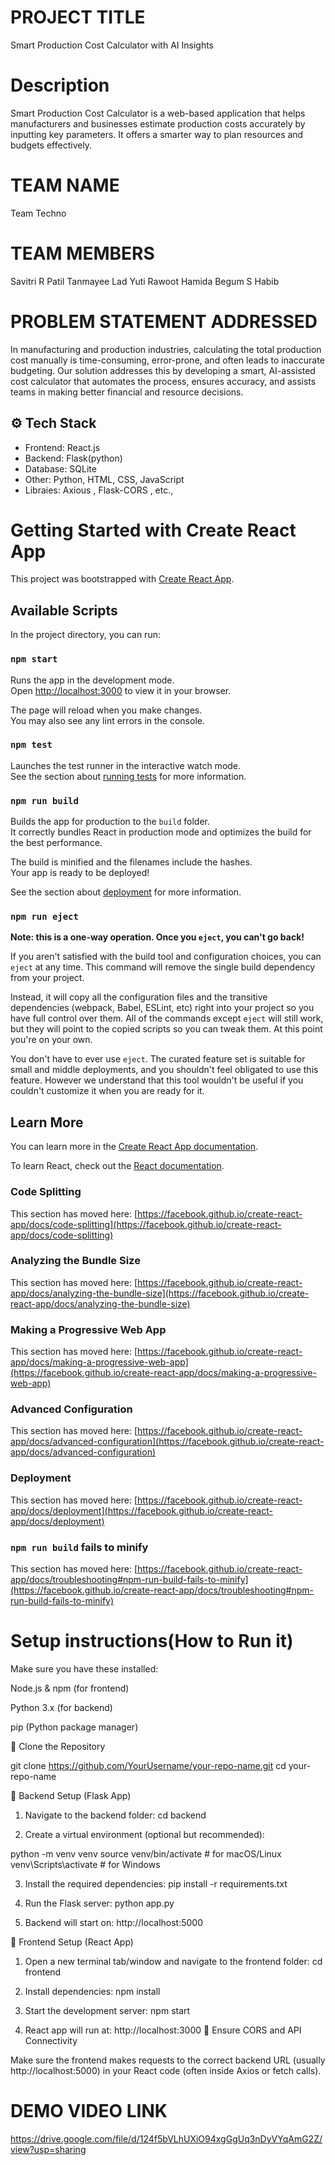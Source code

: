 # PROJECT TITLE
Smart Production Cost Calculator with AI Insights

# Description
Smart Production Cost Calculator is a web-based application that helps manufacturers and businesses estimate production costs accurately by inputting key parameters. It offers a smarter way to plan resources and budgets effectively.

# TEAM NAME
Team Techno

# TEAM MEMBERS
Savitri R Patil
Tanmayee Lad
Yuti Rawoot
Hamida Begum S Habib

# PROBLEM STATEMENT ADDRESSED
In manufacturing and production industries, calculating the total production cost manually is time-consuming, error-prone, and often leads to inaccurate budgeting. Our solution addresses this by developing a smart, AI-assisted cost calculator that automates the process, ensures accuracy, and assists teams in making better financial and resource decisions.

## ⚙ Tech Stack
- Frontend: React.js
- Backend: Flask(python)
- Database: SQLite
- Other: Python, HTML, CSS, JavaScript
- Libraies: Axious , Flask-CORS , etc.,

# Getting Started with Create React App

This project was bootstrapped with [Create React App](https://github.com/facebook/create-react-app).

## Available Scripts

In the project directory, you can run:

### `npm start`

Runs the app in the development mode.\
Open [http://localhost:3000](http://localhost:3000) to view it in your browser.

The page will reload when you make changes.\
You may also see any lint errors in the console.

### `npm test`

Launches the test runner in the interactive watch mode.\
See the section about [running tests](https://facebook.github.io/create-react-app/docs/running-tests) for more information.

### `npm run build`

Builds the app for production to the `build` folder.\
It correctly bundles React in production mode and optimizes the build for the best performance.

The build is minified and the filenames include the hashes.\
Your app is ready to be deployed!

See the section about [deployment](https://facebook.github.io/create-react-app/docs/deployment) for more information.

### `npm run eject`

**Note: this is a one-way operation. Once you `eject`, you can't go back!**

If you aren't satisfied with the build tool and configuration choices, you can `eject` at any time. This command will remove the single build dependency from your project.

Instead, it will copy all the configuration files and the transitive dependencies (webpack, Babel, ESLint, etc) right into your project so you have full control over them. All of the commands except `eject` will still work, but they will point to the copied scripts so you can tweak them. At this point you're on your own.

You don't have to ever use `eject`. The curated feature set is suitable for small and middle deployments, and you shouldn't feel obligated to use this feature. However we understand that this tool wouldn't be useful if you couldn't customize it when you are ready for it.

## Learn More

You can learn more in the [Create React App documentation](https://facebook.github.io/create-react-app/docs/getting-started).

To learn React, check out the [React documentation](https://reactjs.org/).

### Code Splitting

This section has moved here: [https://facebook.github.io/create-react-app/docs/code-splitting](https://facebook.github.io/create-react-app/docs/code-splitting)

### Analyzing the Bundle Size

This section has moved here: [https://facebook.github.io/create-react-app/docs/analyzing-the-bundle-size](https://facebook.github.io/create-react-app/docs/analyzing-the-bundle-size)

### Making a Progressive Web App

This section has moved here: [https://facebook.github.io/create-react-app/docs/making-a-progressive-web-app](https://facebook.github.io/create-react-app/docs/making-a-progressive-web-app)

### Advanced Configuration

This section has moved here: [https://facebook.github.io/create-react-app/docs/advanced-configuration](https://facebook.github.io/create-react-app/docs/advanced-configuration)

### Deployment

This section has moved here: [https://facebook.github.io/create-react-app/docs/deployment](https://facebook.github.io/create-react-app/docs/deployment)

### `npm run build` fails to minify

This section has moved here: [https://facebook.github.io/create-react-app/docs/troubleshooting#npm-run-build-fails-to-minify](https://facebook.github.io/create-react-app/docs/troubleshooting#npm-run-build-fails-to-minify)

# Setup instructions(How to Run it)
Make sure you have these installed:

Node.js & npm (for frontend)

Python 3.x (for backend)

pip (Python package manager)

🔹 Clone the Repository

git clone https://github.com/YourUsername/your-repo-name.git
cd your-repo-name

🔹 Backend Setup (Flask App)

1. Navigate to the backend folder:
cd backend

2. Create a virtual environment (optional but recommended):

python -m venv venv
source venv/bin/activate     # for macOS/Linux
venv\Scripts\activate        # for Windows

3. Install the required dependencies:
pip install -r requirements.txt

4. Run the Flask server:
python app.py

5. Backend will start on:
http://localhost:5000

🔹 Frontend Setup (React App)

1. Open a new terminal tab/window and navigate to the frontend folder:
cd frontend

2. Install dependencies:
npm install

3. Start the development server:
npm start

4. React app will run at:
http://localhost:3000
🔁 Ensure CORS and API Connectivity

Make sure the frontend makes requests to the correct backend URL (usually http://localhost:5000) in your React code (often inside Axios or fetch calls).

# DEMO VIDEO LINK
https://drive.google.com/file/d/124f5bVLhUXiO94xgGgUq3nDyVYqAmG2Z/view?usp=sharing
